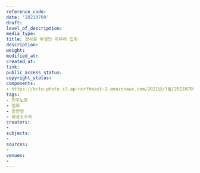 ```yaml
---
reference_code: 
date: '20210709'
draft: 
level_of_description: 
media_type: 
title: 경사로 투쟁단 마무리 집회
description: 
weight: 
modified_at: 
created_at: 
link: 
public_access_status: 
copyright_status: 
components:
- https://kctu-photo.s3.ap-northeast-2.amazonaws.com/2021년/7월/20210709-경사로+투쟁단+마무리+집회_민주노총_집회_총연맹_여성소수자/_1D21742.jpg
tags:
- 민주노총
- 집회
- 총연맹
- 여성소수자
creators:
- 
subjects:
- 
sources:
- 
venues:
- 
---
```

